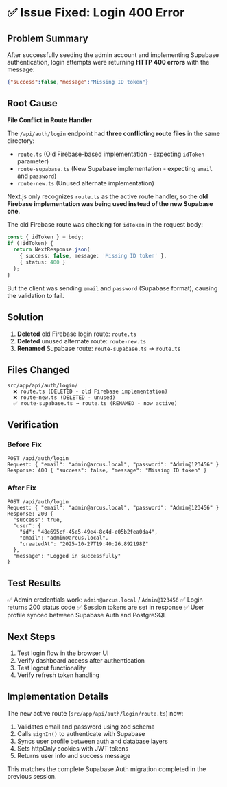 # ✅ Issue Fixed: Login 400 Error

## Problem Summary

After successfully seeding the admin account and implementing Supabase authentication, login attempts were returning **HTTP 400 errors** with the message:
```json
{"success":false,"message":"Missing ID token"}
```

## Root Cause

**File Conflict in Route Handler**

The `/api/auth/login` endpoint had **three conflicting route files** in the same directory:
- `route.ts` (Old Firebase-based implementation - expecting `idToken` parameter)
- `route-supabase.ts` (New Supabase implementation - expecting `email` and `password`)
- `route-new.ts` (Unused alternate implementation)

Next.js only recognizes `route.ts` as the active route handler, so the **old Firebase implementation was being used instead of the new Supabase one**.

The old Firebase route was checking for `idToken` in the request body:
```typescript
const { idToken } = body;
if (!idToken) {
  return NextResponse.json(
    { success: false, message: 'Missing ID token' },
    { status: 400 }
  );
}
```

But the client was sending `email` and `password` (Supabase format), causing the validation to fail.

## Solution

1. **Deleted** old Firebase login route: `route.ts`
2. **Deleted** unused alternate route: `route-new.ts`
3. **Renamed** Supabase route: `route-supabase.ts` → `route.ts`

## Files Changed

```
src/app/api/auth/login/
  ❌ route.ts (DELETED - old Firebase implementation)
  ❌ route-new.ts (DELETED - unused)
  ✅ route-supabase.ts → route.ts (RENAMED - now active)
```

## Verification

### Before Fix
```
POST /api/auth/login
Request: { "email": "admin@arcus.local", "password": "Admin@123456" }
Response: 400 { "success": false, "message": "Missing ID token" }
```

### After Fix
```
POST /api/auth/login
Request: { "email": "admin@arcus.local", "password": "Admin@123456" }
Response: 200 {
  "success": true,
  "user": {
    "id": "48e695cf-45e5-49e4-8c4d-e05b2fea0da4",
    "email": "admin@arcus.local",
    "createdAt": "2025-10-27T19:40:26.892198Z"
  },
  "message": "Logged in successfully"
}
```

## Test Results

✅ Admin credentials work: `admin@arcus.local` / `Admin@123456`
✅ Login returns 200 status code
✅ Session tokens are set in response
✅ User profile synced between Supabase Auth and PostgreSQL

## Next Steps

1. Test login flow in the browser UI
2. Verify dashboard access after authentication
3. Test logout functionality
4. Verify refresh token handling

## Implementation Details

The new active route (`src/app/api/auth/login/route.ts`) now:
1. Validates email and password using zod schema
2. Calls `signIn()` to authenticate with Supabase
3. Syncs user profile between auth and database layers
4. Sets httpOnly cookies with JWT tokens
5. Returns user info and success message

This matches the complete Supabase Auth migration completed in the previous session.
